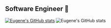 ## Software Engineer 👋

[![Eugene's GitHub stats](https://github-readme-stats.vercel.app/api?username=esabie)](https://github.com/anuraghazra/github-readme-stats)
![Eugene's GitHub stats](https://github-readme-stats.vercel.app/api?username=esabie&show_icons=true&theme=radical)

<!--
**esabie/esabie** is a ✨ _special_ ✨ repository because its `README.md` (this file) appears on your GitHub profile.

Here are some ideas to get you started:

- 🔭 I’m currently working on ...
- 🌱 I’m currently learning ...
- 👯 I’m looking to collaborate on ...
- 🤔 I’m looking for help with ...
- 💬 Ask me about ...
- 📫 How to reach me: ...
- 😄 Pronouns: ...
- ⚡ Fun fact: ...
-->
